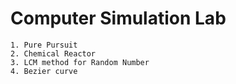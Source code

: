 # Computer Simulation Lab

```
1. Pure Pursuit
2. Chemical Reactor
3. LCM method for Random Number
4. Bezier curve
```
